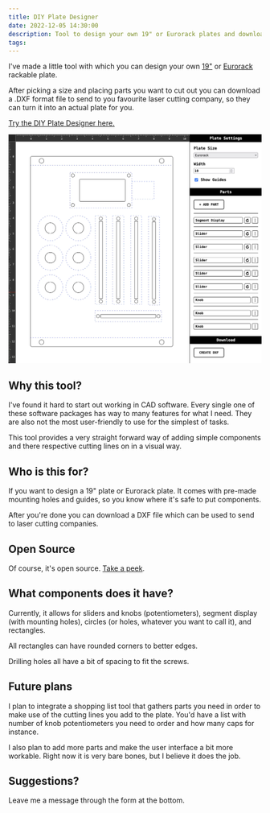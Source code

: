 ```yaml
---
title: DIY Plate Designer
date: 2022-12-05 14:30:00
description: Tool to design your own 19" or Eurorack plates and download a usable CAD file.
tags:
---
```

I've made a little tool with which you can design your own [19"](https://en.wikipedia.org/wiki/19-inch_rack) or [Eurorack](https://en.wikipedia.org/wiki/Eurorack) rackable plate.

After picking a size and placing parts you want to cut out you can download a .DXF format file to
send to you favourite laser cutting company, so they can turn it into an actual plate for you.

[Try the DIY Plate Designer here.](/designer) 

![Screenshot of the DIY plate designer](diy-plate-designer/plate-designer.webp)

## Why this tool?

I've found it hard to start out working in CAD software. Every single one of these software packages
has way to many features for what I need. They are also not the most user-friendly to use for the
simplest of tasks.

This tool provides a very straight forward way of adding simple components and there respective
cutting lines on in a visual way.

## Who is this for?

If you want to design a 19" plate or Eurorack plate. It comes with pre-made mounting holes and
guides, so you know where it's safe to put components.

After you're done you can download a DXF file which can be used to send to laser cutting companies.

## Open Source

Of course, it's open source. [Take a peek](https://github.com/Gaya/wreckeys-site/tree/main/src).

## What components does it have?

Currently, it allows for sliders and knobs (potentiometers), segment display (with mounting holes),
circles (or holes, whatever you want to call it), and rectangles.

All rectangles can have rounded corners to better edges.

Drilling holes all have a bit of spacing to fit the screws.

## Future plans

I plan to integrate a shopping list tool that gathers parts you need in order to make use of the
cutting lines you add to the plate.
You'd have a list with number of knob potentiometers you need to order and how many caps for
instance.

I also plan to add more parts and make the user interface a bit more workable. Right now it is very
bare bones, but I believe it does the job.

## Suggestions?

Leave me a message through the form at the bottom.
